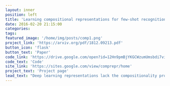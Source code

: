 ```yaml
---
layout: inner
position: left
title: 'Learning compositional representations for few-shot recognition'
date: 2016-02-20 21:15:00
categories:
tags: 
featured_image: '/home/img/posts/comp1.png'
project_link: 'https://arxiv.org/pdf/1812.09213.pdf'
button_icon: 'flask'
button_text: 'Paper'
code_link: 'https://drive.google.com/open?id=12Hn9pmBjYKGCWzumUmsbdi7viq-L3-IU'
code_text: 'Code'
site_link: 'https://sites.google.com/view/comprepr/home'
project_text: 'Project page' 
lead_text: "Deep learning representations lack the compositionality property, which is instrumental for the human ability to learn novel concepts from a few examples. In this work we investigate several approaches to enforcing this property during training. The resulting models demonstrate significant improvements in the few-shot setting."
---
```


